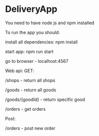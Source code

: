 # DeliveryApp
You need to have node js and npm installed

To run the app you should:

install all dependencies: npm install

start app: npm run start

go to browser - localhost:4567
  
Web api:
  GET:
  
  /shops - return all shops
  
  /goods - return all goods
  
  /goods/{goodId} - return specific good
  
  /orders - get orders
  
  Post:
  
  /orders - post new order
  
